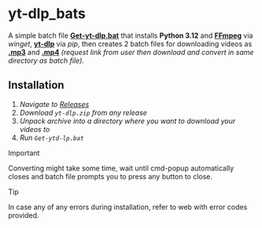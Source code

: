 # yt-dlp_bats
A simple batch file **[Get-yt-dlp.bat](https://github.com/Bolllad/yt-dlp_bats/blob/main/yt-dlp/Get-yt-dlp.bat)** that installs **Python 3.12** and **[FFmpeg](https://github.com/BtbN/FFmpeg-Builds)** via _winget_, **[yt-dlp](https://github.com/yt-dlp/yt-dlp)** via _pip_, then creates 2 batch files for downloading videos as **[.mp3](https://github.com/Bolllad/yt-dlp_bats/blob/main/yt-dlp/as-mp3-ytdlp.bat)** and **[.mp4](https://github.com/Bolllad/yt-dlp_bats/blob/main/yt-dlp/as-mp4-ytdlp.bat)** _(request link from user then download and convert in same directory as batch file)_.

## Installation
1) _Navigate to [Releases](https://github.com/Bolllad/yt-dlp_bats/releases)_
2) _Download `yt-dlp.zip` from any release_
3) _Unpack archive into a directory where you want to download your videos to_
4) _Run `Get-ytd-lp.bat`_

> [!IMPORTANT]
> Converting might take some time, wait until cmd-popup automatically closes and batch file prompts you to press any button to close.

> [!TIP]
> In case any of any errors during installation, refer to web with error codes provided.
